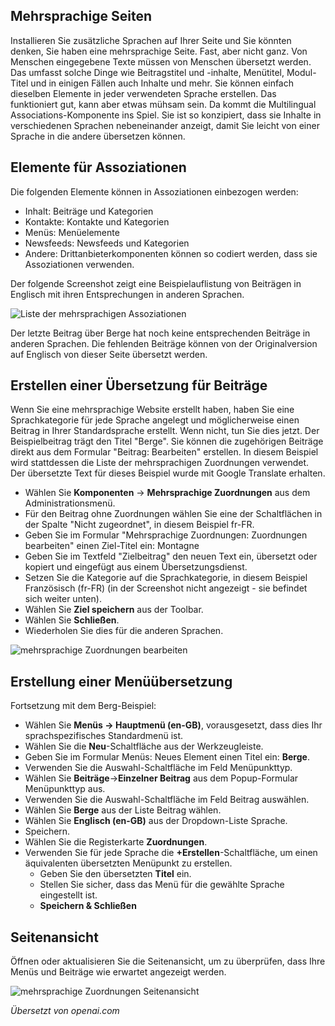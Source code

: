 <!-- Filename: J4.x:Multilingual_Associations / Display title: Mehrsprachige Beiträge -->

## Mehrsprachige Seiten

Installieren Sie zusätzliche Sprachen auf Ihrer Seite und Sie könnten denken, Sie haben eine mehrsprachige Seite. Fast, aber nicht ganz. Von Menschen eingegebene Texte müssen von Menschen übersetzt werden. Das umfasst solche Dinge wie Beitragstitel und -inhalte, Menütitel, Modul-Titel und in einigen Fällen auch Inhalte und mehr. Sie können einfach dieselben Elemente in jeder verwendeten Sprache erstellen. Das funktioniert gut, kann aber etwas mühsam sein. Da kommt die Multilingual Associations-Komponente ins Spiel. Sie ist so konzipiert, dass sie Inhalte in verschiedenen Sprachen nebeneinander anzeigt, damit Sie leicht von einer Sprache in die andere übersetzen können.

## Elemente für Assoziationen

Die folgenden Elemente können in Assoziationen einbezogen werden:

- Inhalt: Beiträge und Kategorien
- Kontakte: Kontakte und Kategorien
- Menüs: Menüelemente
- Newsfeeds: Newsfeeds und Kategorien
- Andere: Drittanbieterkomponenten können so codiert werden, dass sie Assoziationen verwenden.

Der folgende Screenshot zeigt eine Beispielauflistung von Beiträgen in Englisch mit ihren Entsprechungen in anderen Sprachen.

![Liste der mehrsprachigen Assoziationen](../../../en/images/languages/multilingual-associations-list.png)

Der letzte Beitrag über Berge hat noch keine entsprechenden Beiträge in anderen Sprachen. Die fehlenden Beiträge können von der Originalversion auf Englisch von dieser Seite übersetzt werden.

## Erstellen einer Übersetzung für Beiträge

Wenn Sie eine mehrsprachige Website erstellt haben, haben Sie eine Sprachkategorie für jede Sprache angelegt und möglicherweise einen Beitrag in Ihrer Standardsprache erstellt. Wenn nicht, tun Sie dies jetzt. Der Beispielbeitrag trägt den Titel "Berge". Sie können die zugehörigen Beiträge direkt aus dem Formular "Beitrag: Bearbeiten" erstellen. In diesem Beispiel wird stattdessen die Liste der mehrsprachigen Zuordnungen verwendet. Der übersetzte Text für dieses Beispiel wurde mit Google Translate erhalten.

- Wählen Sie **Komponenten** → **Mehrsprachige Zuordnungen** aus dem Administrationsmenü.
- Für den Beitrag ohne Zuordnungen wählen Sie eine der Schaltflächen in der Spalte "Nicht zugeordnet", in diesem Beispiel fr-FR.
- Geben Sie im Formular "Mehrsprachige Zuordnungen: Zuordnungen bearbeiten" einen Ziel-Titel ein: Montagne
- Geben Sie im Textfeld "Zielbeitrag" den neuen Text ein, übersetzt oder kopiert und eingefügt aus einem Übersetzungsdienst.
- Setzen Sie die Kategorie auf die Sprachkategorie, in diesem Beispiel Französisch (fr-FR) (in der Screenshot nicht angezeigt - sie befindet sich weiter unten).
- Wählen Sie **Ziel speichern** aus der Toolbar.
- Wählen Sie **Schließen**.
- Wiederholen Sie dies für die anderen Sprachen.

![mehrsprachige Zuordnungen bearbeiten](../../../en/images/languages/multilingual-associations-edit.png)

## Erstellung einer Menüübersetzung

Fortsetzung mit dem Berg-Beispiel:

- Wählen Sie **Menüs **→** Hauptmenü (en-GB)**, vorausgesetzt, dass dies Ihr sprachspezifisches Standardmenü ist.
- Wählen Sie die **Neu**-Schaltfläche aus der Werkzeugleiste.
- Geben Sie im Formular Menüs: Neues Element einen Titel ein: **Berge**.
- Verwenden Sie die Auswahl-Schaltfläche im Feld Menüpunkttyp.
- Wählen Sie **Beiträge**→**Einzelner Beitrag** aus dem Popup-Formular Menüpunkttyp aus.
- Verwenden Sie die Auswahl-Schaltfläche im Feld Beitrag auswählen.
- Wählen Sie **Berge** aus der Liste Beitrag wählen.
- Wählen Sie **Englisch (en-GB)** aus der Dropdown-Liste Sprache.
- Speichern.
- Wählen Sie die Registerkarte **Zuordnungen**.
- Verwenden Sie für jede Sprache die **+Erstellen**-Schaltfläche, um einen äquivalenten übersetzten Menüpunkt zu erstellen.
  - Geben Sie den übersetzten **Titel** ein.
  - Stellen Sie sicher, dass das Menü für die gewählte Sprache eingestellt ist.
  - **Speichern & Schließen**

## Seitenansicht

Öffnen oder aktualisieren Sie die Seitenansicht, um zu überprüfen, dass Ihre Menüs und Beiträge wie erwartet angezeigt werden.

![mehrsprachige Zuordnungen Seitenansicht](../../../en/images/languages/multilingual-associations-site.png)

*Übersetzt von openai.com*

